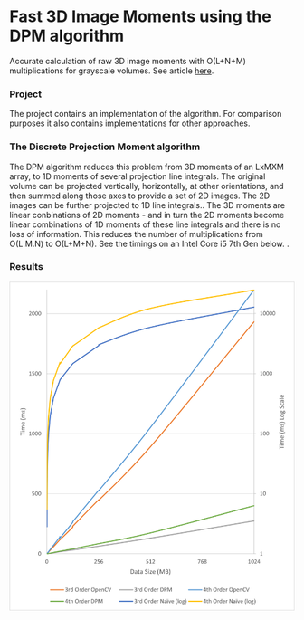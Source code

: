 # Fast 3D Image Moments using the DPM algorithm
Accurate calculation of raw 3D image moments with O(L+N+M) multiplications for grayscale volumes. See article [here](https://arxiv.org/abs/2012.08099).

### Project
The project contains an implementation of the algorithm. For comparison purposes it also contains implementations for other approaches.

### The Discrete Projection Moment algorithm
The DPM algorithm reduces this problem from 3D moments of an LxMXM array, to 1D moments of several projection line integrals. The original volume can be projected vertically, horizontally, at other orientations, and then summed along those axes to provide a set of 2D images. The 2D images can be further projected to 1D line integrals.. The 3D moments are linear conbinations of 2D moments - and in turn the 2D moments become linear combinations of 1D moments of these line integrals and there is no loss of information. This reduces the number of multiplications from O(L.M.N) to O(L+M+N). See the timings on an Intel Core i5 7th Gen below. .

### Results


![Timings](https://github.com/wild-ig/dpm3d/raw/main/comparison.png)